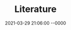 ---
layout: post
title: Literature
date: 2021-03-29 21:06:00 --0000
permalink: /posts/literature/
---